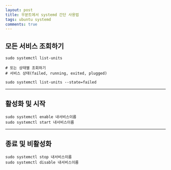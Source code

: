 ```yaml
---
layout: post
title: 우분트에서 systemd 간단 사용법
tags: ubuntu systemd
comments: true
---
```

  
## 모든 서비스 조회하기
~~~
sudo systemctl list-units

# 또는 상태별 조회하기
# 서비스 상태(failed, running, exited, plugged)
  
sudo systemctl list-units --state=failed
~~~

---

## 활성화 및 시작
~~~
sudo systemctl enable 내서비스이름
sudo systemctl start 내서비스이름
~~~

---

## 종료 및 비활성화
~~~
sudo systemctl stop 내서비스이름
sudo systemctl disable 내서비스이름

